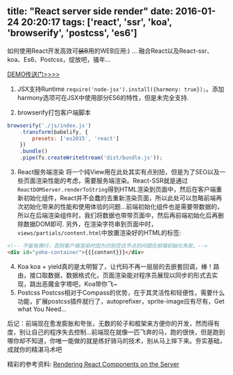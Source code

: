 title: "React server side render"
date: 2016-01-24 20:20:17
tags: ['react', 'ssr', 'koa', 'browserify', 'postcss', 'es6']
---
如何使用React开发高效可<del>装B</del>用的WEB应用:) ... 融合React以及React-ssr、koa、Es6、Postcss，绽放吧，骚年...

[DEMO传送门>>>>](https://github.com/loveLibra/React-ssr-demo)

1. JSX支持Runtime
`require('node-jsx').install({harmony: true});`。添加harmony选项可在JSX中使用部分ES6的特性，但是未完全支持.

2. browserify打包客户端脚本
```javascript
browserify('./js/index.js')
    .transform(babelify, {
        presets: ['es2015', 'react']
    })
    .bundle()
    .pipe(fs.createWriteStream('dist/bundle.js'));
```
3. React服务端渲染
将一个纯View用在此处其实有点别扭，但是为了SEO以及一些页面渲染性能的考虑，需要服务端渲染。React-SSR就是通过`ReactDOMServer.renderToString`得到HTML渲染到页面中，然后在客户端重新初始化组件，React并不会蠢的去重新渲染页面，所以此处可以忽略前端再次初始化带来的性能和使用体验的问题...前端初始化组件也是需要带数据的，所以在后端渲染组件时，我们将数据也带带页面中，然后再前端初始化后再删除数据DOM即可.
另外，在渲染字符串到页面中时，`views/partials/content.html`中放置渲染好的HTML的标签:
```html
<!-- 不能有换行，否则客户端渲染时因为识别空白节点的问题在前端初始化失败。-->
<div id="yoho-container">{{{content}}}</div>
```
4. Koa
koa + yield真的是太明智了，让代码不再一层层的去嵌套回调，棒！路由，接口取数据，数据格式化，页面渲染能对程序员展现以同步的形式去实现，跳出恶魔金字塔吧，Koa带你飞~
5. Postcss
Postcss相对于Compass的优势，在于其灵活性和轻便性，需要什么功能，扩展postcss插件就行了，autoprefixer，sprite-image应有尽有，Get what You Need...

后记：前端现在愈发膨胀和夸张，无数的轮子和框架来方便你的开发，然而得有度，别让自己的程序失去控制...前端现在就像一匹飞奔的马，跑的很快，但是跑到哪你却不知道，你唯一能做的就是练好骑马的技术，别从马上摔下来。夯实基础，成就你的精湛马术吧

精彩的参考资料:
[Rendering React Components on the Server](http://www.crmarsh.com/react-ssr/)
